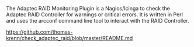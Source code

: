 The Adaptec RAID Monitoring Plugin is a Nagios/Icinga to check the Adaptec RAID Controller for warnings or critical errors.
It is written in Perl and uses the arcconf command line tool to interact with the RAID Controller.

https://github.com/thomas-krenn/check_adaptec_raid/blob/master/README.md

